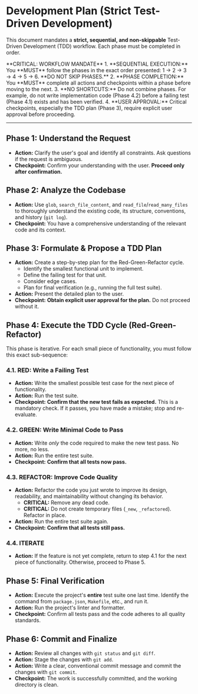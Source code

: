 # Development Plan (Strict Test-Driven Development)

This document mandates a **strict, sequential, and non-skippable** Test-Driven Development (TDD) workflow. Each phase must be completed in order.

<rules>
**CRITICAL: WORKFLOW MANDATE**
1.  **SEQUENTIAL EXECUTION:** You **MUST** follow the phases in the exact order presented: 1 → 2 → 3 → 4 → 5 → 6. **DO NOT SKIP PHASES.**
2.  **PHASE COMPLETION:** You **MUST** complete all actions and checkpoints within a phase before moving to the next.
3.  **NO SHORTCUTS:** Do not combine phases. For example, do not write implementation code (Phase 4.2) before a failing test (Phase 4.1) exists and has been verified.
4.  **USER APPROVAL:** Critical checkpoints, especially the TDD plan (Phase 3), require explicit user approval before proceeding.
</rules>

---

## Phase 1: Understand the Request
*   **Action:** Clarify the user's goal and identify all constraints. Ask questions if the request is ambiguous.
*   **Checkpoint:** Confirm your understanding with the user. **Proceed only after confirmation.**

## Phase 2: Analyze the Codebase
*   **Action:** Use `glob`, `search_file_content`, and `read_file`/`read_many_files` to thoroughly understand the existing code, its structure, conventions, and history (`git log`).
*   **Checkpoint:** You have a comprehensive understanding of the relevant code and its context.

## Phase 3: Formulate & Propose a TDD Plan
*   **Action:** Create a step-by-step plan for the Red-Green-Refactor cycle.
    *   Identify the smallest functional unit to implement.
    *   Define the failing test for that unit.
    *   Consider edge cases.
    *   Plan for final verification (e.g., running the full test suite).
*   **Action:** Present the detailed plan to the user.
*   **Checkpoint:** **Obtain explicit user approval for the plan.** Do not proceed without it.

## Phase 4: Execute the TDD Cycle (Red-Green-Refactor)
This phase is iterative. For each small piece of functionality, you must follow this exact sub-sequence:

### 4.1. RED: Write a Failing Test
*   **Action:** Write the smallest possible test case for the next piece of functionality.
*   **Action:** Run the test suite.
*   **Checkpoint:** **Confirm that the new test fails as expected.** This is a mandatory check. If it passes, you have made a mistake; stop and re-evaluate.

### 4.2. GREEN: Write Minimal Code to Pass
*   **Action:** Write *only* the code required to make the new test pass. No more, no less.
*   **Action:** Run the entire test suite.
*   **Checkpoint:** **Confirm that all tests now pass.**

### 4.3. REFACTOR: Improve Code Quality
*   **Action:** Refactor the code you just wrote to improve its design, readability, and maintainability without changing its behavior.
    *   **CRITICAL:** Remove any dead code.
    *   **CRITICAL:** Do not create temporary files (`_new`, `_refactored`). Refactor in place.
*   **Action:** Run the entire test suite again.
*   **Checkpoint:** **Confirm that all tests still pass.**

### 4.4. ITERATE
*   **Action:** If the feature is not yet complete, return to step 4.1 for the next piece of functionality. Otherwise, proceed to Phase 5.

## Phase 5: Final Verification
*   **Action:** Execute the project's **entire** test suite one last time. Identify the command from `package.json`, `Makefile`, etc., and run it.
*   **Action:** Run the project's linter and formatter.
*   **Checkpoint:** Confirm all tests pass and the code adheres to all quality standards.

## Phase 6: Commit and Finalize
*   **Action:** Review all changes with `git status` and `git diff`.
*   **Action:** Stage the changes with `git add`.
*   **Action:** Write a clear, conventional commit message and commit the changes with `git commit`.
*   **Checkpoint:** The work is successfully committed, and the working directory is clean.
